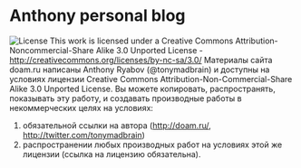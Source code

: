 # Anthony personal blog

![License](http://doam.ru/license.png "License")
This work is licensed under a Creative Commons Attribution-Noncommercial-Share Alike 3.0 Unported License - http://creativecommons.org/licenses/by-nc-sa/3.0/
Материалы сайта doam.ru написаны Anthony Ryabov (@tonymadbrain) и доступны на условиях лицензии Creative Commons Attribution-Non-Commercial-Share Alike 3.0 Unported License. Вы можете копировать, распространять, показывать эту работу, и создавать производные работы в некоммерческих целях на условиях:

1. обязательной ссылки на автора (http://doam.ru/, http://twitter.com/tonymadbrain)
2. распространении любых производных работ на условиях этой же лицензии (ссылка на лицензию обязательна).
